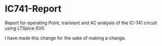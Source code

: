 # IC741-Report
Report for operating Point, transient and AC analysis of the IC-741 circuit using LTSpice XVII.

I have made this change for the sake of making a change.
